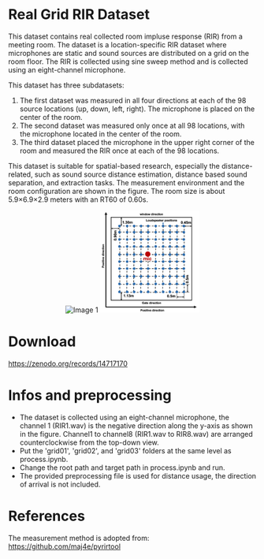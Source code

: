 # Real Grid RIR Dataset 
This dataset contains real collected room impluse response (RIR) from a meeting room. 
The dataset is a location-specific RIR dataset where microphones are static and sound sources are distributed on a grid on the room floor. The RIR is collected using sine sweep method and is collected using an eight-channel microphone.

This dataset has three subdatasets:
1. The first dataset was measured in all four directions at each of the 98 source locations (up, down, left, right). The microphone is placed on the center of the room.
2. The second dataset was measured only once at all 98 locations, with the microphone located in the center of the room.
3. The third dataset placed the microphone in the upper right corner of the room and measured the RIR once at each of the 98 locations.

This dataset is suitable for spatial-based research, especially the distance-related, such as sound source distance estimation, distance based sound separation, and extraction tasks. The measurement environment and the room configuration are shown in the figure. The room size is about 5.9×6.9×2.9 meters with an RT60 of 0.60s.

<p align="center">
  <img src="image.png" alt="Image 1" width="50%">
  <img src="image-4.png" alt="Image 2" width="40%">
</p>

# Download
https://zenodo.org/records/14717170

# Infos and preprocessing
- The dataset is collected using an eight-channel microphone, the channel 1 (RIR1.wav) is the negative direction along the y-axis as shown in the figure. Channel1 to channel8 (RIR1.wav to RIR8.wav) are arranged counterclockwise from the top-down view.
- Put the 'grid01', 'grid02', and 'grid03' folders at the same level as process.ipynb.
- Change the root path and target path in process.ipynb and run.
- The provided preprocessing file is used for distance usage, the direction of arrival is not included.


# References
The measurement method is adopted from:
https://github.com/maj4e/pyrirtool

